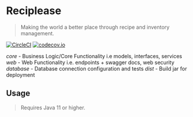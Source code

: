 # Reciplease
> Making the world a better place through recipe and inventory management.

[![CircleCI](https://circleci.com/gh/rhys-saldanha/reciplease/tree/master.svg?style=svg&circle-token=ae5f90383a510e80bfe4651c36942f25f4442106)](https://circleci.com/gh/rhys-saldanha/reciplease/tree/master)
[![codecov.io](https://codecov.io/gh/rhys-saldanha/reciplease/branch/master/graphs/badge.svg?token=lqPQFZZ3K5)](https://codecov.io/gh/rhys-saldanha/reciplease?branch=master)

*core* - Business Logic/Core Functionality i.e models, interfaces, services
*web* - Web Functionality i.e. endpoints + swagger docs, web security
*database* - Database connection configuration and tests
*dist* - Build jar for deployment


## Usage
> Requires Java 11 or higher.